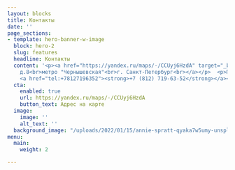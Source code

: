 ```yaml
---
layout: blocks
title: Контакты
date: ''
page_sections:
- template: hero-banner-w-image
  block: hero-2
  slug: features
  headline: Контакты
  content: '<p><a href="https://yandex.ru/maps/-/CCUyj6HzdA" target="_blank">ул. Кирочная,
    д.8<br>метро "Чернышевская"<br>г. Санкт-Петербург<br></a></p>  <p>Почта: <a href="mailto:info@arctic-road.ru"><strong>info@arctic-road.ru</strong></a></p>  <p>Телефон:
    <a href="tel:+78127196352"><strong>+7 (812) 719-63-52</strong></a></p>'
  cta:
    enabled: true
    url: https://yandex.ru/maps/-/CCUyj6HzdA
    button_text: Адрес на карте
  image:
    image: ''
    alt_text: ''
  background_image: "/uploads/2022/01/15/annie-spratt-qyaka7w5umy-unsplash.jpg"
menu:
  main:
    weight: 2

---
```

